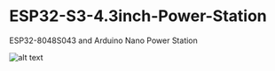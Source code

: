 # ESP32-S3-4.3inch-Power-Station
ESP32-8048S043 and Arduino Nano Power Station


![alt text](https://blog.peeranat-home.com/content/images/size/w1000/2024/05/IMG_20240511_151358-1.jpg)

